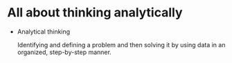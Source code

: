 <h1>All about thinking analytically</h1>

<ul>
  <li>Analytical thinking</li>
  <p>Identifying and defining a problem and then solving it by using data in an organized, step-by-step manner.</p>
  </ul>

